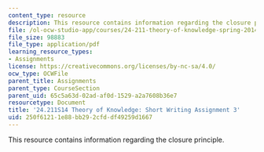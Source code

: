 ```yaml
---
content_type: resource
description: This resource contains information regarding the closure principle.
file: /ol-ocw-studio-app/courses/24-211-theory-of-knowledge-spring-2014/250f61211e88bb292cfddf49259d1667_MIT24_211S11_Closure.pdf
file_size: 98883
file_type: application/pdf
learning_resource_types:
- Assignments
license: https://creativecommons.org/licenses/by-nc-sa/4.0/
ocw_type: OCWFile
parent_title: Assignments
parent_type: CourseSection
parent_uid: 65c5a63d-02ad-af0d-1529-a2a7608b36e7
resourcetype: Document
title: '24.211S14 Theory of Knowledge: Short Writing Assignment 3'
uid: 250f6121-1e88-bb29-2cfd-df49259d1667
---
```

This resource contains information regarding the closure principle.